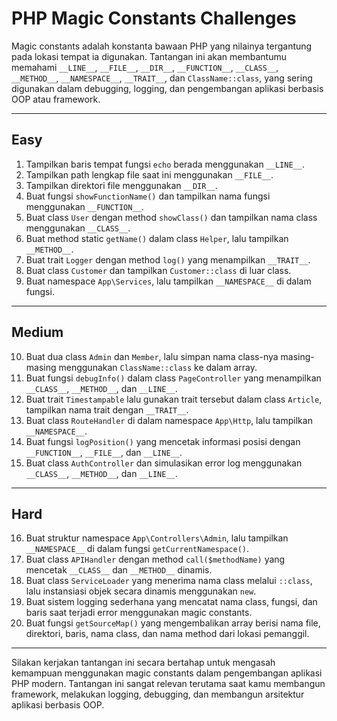 # PHP Magic Constants Challenges

Magic constants adalah konstanta bawaan PHP yang nilainya tergantung pada lokasi tempat ia digunakan. Tantangan ini akan membantumu memahami `__LINE__`, `__FILE__`, `__DIR__`, `__FUNCTION__`, `__CLASS__`, `__METHOD__`, `__NAMESPACE__`, `__TRAIT__`, dan `ClassName::class`, yang sering digunakan dalam debugging, logging, dan pengembangan aplikasi berbasis OOP atau framework.

---

## Easy

1. Tampilkan baris tempat fungsi `echo` berada menggunakan `__LINE__`.
2. Tampilkan path lengkap file saat ini menggunakan `__FILE__`.
3. Tampilkan direktori file menggunakan `__DIR__`.
4. Buat fungsi `showFunctionName()` dan tampilkan nama fungsi menggunakan `__FUNCTION__`.
5. Buat class `User` dengan method `showClass()` dan tampilkan nama class menggunakan `__CLASS__`.
6. Buat method static `getName()` dalam class `Helper`, lalu tampilkan `__METHOD__`.
7. Buat trait `Logger` dengan method `log()` yang menampilkan `__TRAIT__`.
8. Buat class `Customer` dan tampilkan `Customer::class` di luar class.
9. Buat namespace `App\Services`, lalu tampilkan `__NAMESPACE__` di dalam fungsi.

---

## Medium

10. Buat dua class `Admin` dan `Member`, lalu simpan nama class-nya masing-masing menggunakan `ClassName::class` ke dalam array.
11. Buat fungsi `debugInfo()` dalam class `PageController` yang menampilkan `__CLASS__`, `__METHOD__`, dan `__LINE__`.
12. Buat trait `Timestampable` lalu gunakan trait tersebut dalam class `Article`, tampilkan nama trait dengan `__TRAIT__`.
13. Buat class `RouteHandler` di dalam namespace `App\Http`, lalu tampilkan `__NAMESPACE__`.
14. Buat fungsi `logPosition()` yang mencetak informasi posisi dengan `__FUNCTION__`, `__FILE__`, dan `__LINE__`.
15. Buat class `AuthController` dan simulasikan error log menggunakan `__CLASS__`, `__METHOD__`, dan `__LINE__`.

---

## Hard

16. Buat struktur namespace `App\Controllers\Admin`, lalu tampilkan `__NAMESPACE__` di dalam fungsi `getCurrentNamespace()`.
17. Buat class `APIHandler` dengan method `call($methodName)` yang mencetak `__CLASS__` dan `__METHOD__` dinamis.
18. Buat class `ServiceLoader` yang menerima nama class melalui `::class`, lalu instansiasi objek secara dinamis menggunakan `new`.
19. Buat sistem logging sederhana yang mencatat nama class, fungsi, dan baris saat terjadi error menggunakan magic constants.
20. Buat fungsi `getSourceMap()` yang mengembalikan array berisi nama file, direktori, baris, nama class, dan nama method dari lokasi pemanggil.

---

Silakan kerjakan tantangan ini secara bertahap untuk mengasah kemampuan menggunakan magic constants dalam pengembangan aplikasi PHP modern. Tantangan ini sangat relevan terutama saat kamu membangun framework, melakukan logging, debugging, dan membangun arsitektur aplikasi berbasis OOP.
